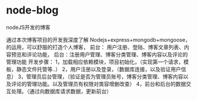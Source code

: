 # node-blog
nodeJS开发的博客

通过本次博客项目的开发我深度了解 Nodejs+express+mongodb+mongoose，的运用，可以舒服的打造个人博客， 前台： 用户注册、登陆、博客文章列表、内容预览和评论功能， 后台：注册用户管理、博客分类管理、博客内容以及评论的管理功能
开发步骤：
1，加载相应依赖模块，项目初始化，（实现第一个请求，模板，静态文件托管等..）
2，用户注册以及登录，（数据库连接，以及验证用户信息）
3，管理员后台管理，（验证是否为管理员账号，博客分类管理、博客内容以及评论的管理功能。以及管理员有权限对类容增删改查）
4，前台和后台的数据交互处理。（通过向数据库请求数据，更新前台）
